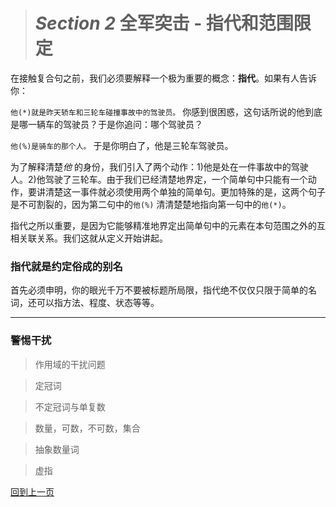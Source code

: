 ># *Section 2* 全军突击 - 指代和范围限定

在接触复合句之前，我们必须要解释一个极为重要的概念：**指代**。如果有人告诉你：

`他(*)就是昨天轿车和三轮车碰撞事故中的驾驶员。` 你感到很困惑，这句话所说的他到底是哪一辆车的驾驶员？于是你追问：哪个驾驶员？

`他(%)是骑车的那个人。` 于是你明白了，他是三轮车驾驶员。

为了解释清楚*他* 的身份，我们引入了两个动作：1)他是处在一件事故中的驾驶人。2)他驾驶了三轮车。由于我们已经清楚地界定，一个简单句中只能有一个动作，要讲清楚这一事件就必须使用两个单独的简单句。更加特殊的是，这两个句子是不可割裂的，因为第二句中的`他(%)` 清清楚楚地指向第一句中的`他(*)`。

指代之所以重要，是因为它能够精准地界定出简单句中的元素在本句范围之外的互相关联关系。我们这就从定义开始讲起。

### 指代就是约定俗成的别名

首先必须申明，你的眼光千万不要被标题所局限，指代绝不仅仅只限于简单的名词，还可以指方法、程度、状态等等。


---

### 警惕干扰
> 作用域的干扰问题

> 定冠词

> 不定冠词与单复数

> 数量，可数，不可数，集合

> 抽象数量词

> 虚指

>

>



[回到上一页](2017-05-13.md)

